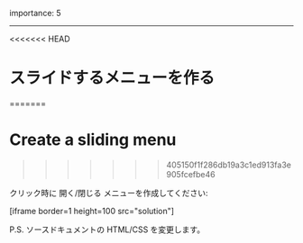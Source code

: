 importance: 5

---

<<<<<<< HEAD
# スライドするメニューを作る
=======
# Create a sliding menu
>>>>>>> 405150f1f286db19a3c1ed913fa3e905fcefbe46

クリック時に 開く/閉じる メニューを作成してください:

[iframe border=1 height=100 src="solution"]

P.S. ソースドキュメントの HTML/CSS を変更します。
